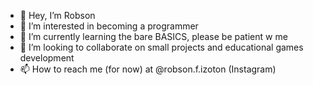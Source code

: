 - 👋 Hey, I’m Robson
- 👀 I’m interested in becoming a programmer
- 🌱 I’m currently learning the bare BASICS, please be patient w me
- 💞️ I’m looking to collaborate on small projects and educational games development
- 📫 How to reach me (for now) at @robson.f.izoton (Instagram)
